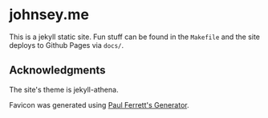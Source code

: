 # johnsey.me

This is a jekyll static site. Fun stuff can be found in the `Makefile` and the site deploys to Github Pages via `docs/`.

## Acknowledgments

The site's theme is jekyll-athena.

Favicon was generated using [Paul Ferrett's Generator](https://paulferrett.com/fontawesome-favicon).
